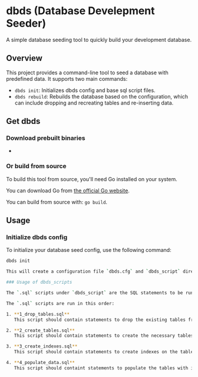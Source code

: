 # dbds (Database Develepment Seeder)

A simple database seeding tool to quickly build your development database.

## Overview

This project provides a command-line tool to seed a database with predefined data. It supports two main commands:

- `dbds init`: Initializes dbds config and base sql script files.
- `dbds rebuild`: Rebuilds the database based on the configuration, which can include dropping and recreating tables and re-inserting data.

## Get dbds

### Download prebuilt binaries

-

### Or build from source

To build this tool from source, you'll need Go installed on your system.

You can download Go from [the official Go website](https://golang.org/dl/).

You can build from source with: `go build`.

## Usage

### Initialize dbds config

To initialize your database seed config, use the following command:

```sh
dbds init

This will create a configuration file `dbds.cfg` and `dbds_script` directory with sql scripts in it.

### Usage of dbds_scripts

The `.sql` scripts under `dbds_script` are the SQL statements to be run during `dbds rebuild`.

The `.sql` scripts are run in this order:

1. **1_drop_tables.sql**  
   This script should contain statements to drop the existing tables from the database. It ensures that the schema is clean before creating new tables.

2. **2_create_tables.sql**  
   This script should contain statements to create the necessary tables for the database schema. It defines the structure of the database by creating tables and their relationships.

3. **3_create_indexes.sql**  
   This script should contain statements to create indexes on the tables to optimize query performance. Indexes help speed up data retrieval operations.

4. **4_populate_data.sql**  
   This script should containt statements to populate the tables with initial data. It inserts predefined data that is needed for the application to function correctly or for testing purposes.
